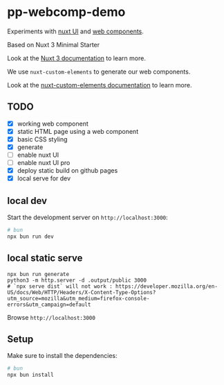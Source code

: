 # pp-webcomp-demo

Experiments with [nuxt UI](https://ui.nuxt.com/) and [web components](https://www.webcomponents.org/).

Based on Nuxt 3 Minimal Starter

Look at the [Nuxt 3 documentation](https://nuxt.com/docs/getting-started/introduction) to learn more.

We use `nuxt-custom-elements` to generate our web components.

Look at the [nuxt-custom-elements documentation](https://nuxt-custom-elements.grabarzundpartner.dev/) to learn more.

## TODO

* [x] working web component
* [x] static HTML page using a web component
* [x] basic CSS styling
* [x] generate
* [ ] enable nuxt UI
* [ ] enable nuxt UI pro
* [x] deploy static build on github pages
* [x] local serve for dev

## local dev

Start the development server on `http://localhost:3000`:

```bash
# bun
npx bun run dev
```

## local static serve

```shell
npx bun run generate
python3 -m http.server -d .output/public 3000
# `npx serve dist` will not work : https://developer.mozilla.org/en-US/docs/Web/HTTP/Headers/X-Content-Type-Options?utm_source=mozilla&utm_medium=firefox-console-errors&utm_campaign=default
```

Browse `http://localhost:3000`


## Setup

Make sure to install the dependencies:

```bash
# bun
npx bun install
```
